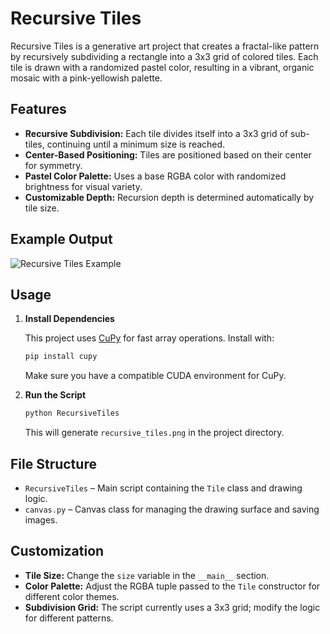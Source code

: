# Recursive Tiles

Recursive Tiles is a generative art project that creates a fractal-like pattern by recursively subdividing a rectangle into a 3x3 grid of colored tiles. Each tile is drawn with a randomized pastel color, resulting in a vibrant, organic mosaic with a pink-yellowish palette.

## Features

- **Recursive Subdivision:** Each tile divides itself into a 3x3 grid of sub-tiles, continuing until a minimum size is reached.
- **Center-Based Positioning:** Tiles are positioned based on their center for symmetry.
- **Pastel Color Palette:** Uses a base RGBA color with randomized brightness for visual variety.
- **Customizable Depth:** Recursion depth is determined automatically by tile size.

## Example Output

![Recursive Tiles Example](recursive_tiles.png)

## Usage

1. **Install Dependencies**

   This project uses [CuPy](https://cupy.dev/) for fast array operations. Install with:

   ```sh
   pip install cupy
   ```

   Make sure you have a compatible CUDA environment for CuPy.

2. **Run the Script**

   ```sh
   python RecursiveTiles
   ```

   This will generate `recursive_tiles.png` in the project directory.

## File Structure

- `RecursiveTiles` – Main script containing the `Tile` class and drawing logic.
- `canvas.py` – Canvas class for managing the drawing surface and saving images.

## Customization

- **Tile Size:** Change the `size` variable in the `__main__` section.
- **Color Palette:** Adjust the RGBA tuple passed to the `Tile` constructor for different color themes.
- **Subdivision Grid:** The script currently uses a 3x3 grid; modify the logic for different patterns.

